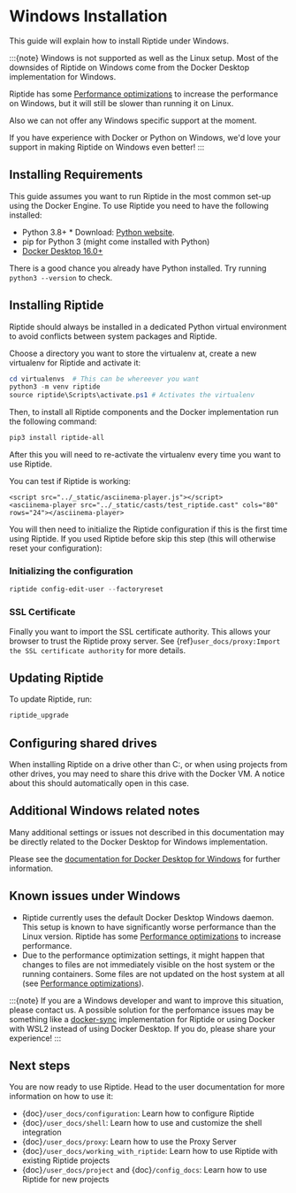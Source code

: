 # Windows Installation

This guide will explain how to install Riptide under Windows.

:::{note}
Windows is not supported as well as the Linux setup. Most of the downsides
of Riptide on Windows come from the Docker Desktop implementation for Windows.

Riptide has some [Performance optimizations] to increase
the performance on Windows, but it will still be slower than running it on Linux.

Also we can not offer any Windows specific support at the moment.

If you have experience with Docker or Python on Windows, we'd love your support in making
Riptide on Windows even better!
:::

## Installing Requirements

This guide assumes you want to run Riptide in the most common set-up using the Docker Engine.
To use Riptide you need to have the following installed:

- Python 3.8+
  \* Download: [Python website](https://www.python.org/downloads/).
- pip for Python 3 (might come installed with Python)
- [Docker Desktop 16.0+](https://www.docker.com/products/docker-desktop)

There is a good chance you already have Python installed. Try running `python3 --version` to check.

## Installing Riptide

Riptide should always be installed in a dedicated Python virtual environment to avoid conflicts between system packages and Riptide.

Choose a directory you want to store the virtualenv at, create a new virtualenv for Riptide and activate it:

```powershell
cd virtualenvs  # This can be whereever you want
python3 -m venv riptide
source riptide\Scripts\activate.ps1 # Activates the virtualenv
```

Then, to install all Riptide components and the Docker implementation run the following command:

```powershell
pip3 install riptide-all
```

After this you will need to re-activate the virtualenv every time you want to use Riptide.

You can test if Riptide is working:

```{raw} html
<script src="../_static/asciinema-player.js"></script>
<asciinema-player src="../_static/casts/test_riptide.cast" cols="80" rows="24"></asciinema-player>
```

You will then need to initialize the Riptide configuration if this is the first time using Riptide. If you used Riptide
before skip this step (this will otherwise reset your configuration):

### Initializing the configuration

```powershell
riptide config-edit-user --factoryreset
```

### SSL Certificate

Finally you want to import the SSL certificate authority. This allows your browser to trust
the Riptide proxy server. See {ref}`user_docs/proxy:Import the SSL certificate authority` for more details.

## Updating Riptide

To update Riptide, run:

```bash
riptide_upgrade
```

## Configuring shared drives

When installing Riptide on a drive other than C:, or when using projects from other drives,
you may need to share this drive with the Docker VM. A notice about this should automatically
open in this case.

## Additional Windows related notes

Many additional settings or issues not described in this documentation may be
directly related to the Docker Desktop for Windows implementation.

Please see the [documentation for Docker Desktop for Windows](https://docs.docker.com/docker-for-windows/) for further information.

## Known issues under Windows

- Riptide currently uses the default Docker Desktop Windows daemon. This setup is known
  to have significantly worse performance than the Linux version. Riptide has some
  [Performance optimizations] to increase performance.
- Due to the performance optimization settings, it might happen that changes to files
  are not immediately visible on the host system or the running containers. Some files
  are not updated on the host system at all (see [Performance optimizations]).

:::{note}
If you are a Windows developer and want to improve this situation, please contact us.
A possible solution for the perfomance issues may be something like a
[docker-sync](https://github.com/EugenMayer/docker-sync) implementation
for Riptide or using Docker with WSL2 instead of using Docker Desktop. If you do,
please share your experience!
:::

## Next steps

You are now ready to use Riptide. Head to the user documentation for more information on how to use it:

- {doc}`/user_docs/configuration`: Learn how to configure Riptide
- {doc}`/user_docs/shell`: Learn how to use and customize the shell integration
- {doc}`/user_docs/proxy`: Learn how to use the Proxy Server
- {doc}`/user_docs/working_with_riptide`: Learn how to use Riptide with existing Riptide projects
- {doc}`/user_docs/project` and {doc}`/config_docs`: Learn how to use Riptide for new projects

[performance optimizations]: ../user_docs/performance_optimizations
